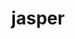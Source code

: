---
title: "jasper"
layout: cache
categories: [package, develop]
meta: {"compilers": ["gcc@11.4.0", "gcc@12.4.0", "gcc@7.3.1", "gcc@9.4.0", "intel-oneapi-compilers@2024.1.0", "intel-oneapi-compilers@2025.1.0"], "num_specs": 41, "num_specs_by_stack": {"aws-isc": 1, "aws-isc-aarch64": 1, "aws-pcluster-neoverse_v1": 6, "aws-pcluster-x86_64_v4": 12, "e4s": 10, "e4s-neoverse_v1": 4, "e4s-oneapi": 5, "e4s-power": 2, "root": 41}, "oss": ["amzn2", "ubuntu20.04", "ubuntu22.04"], "platforms": ["linux"], "stacks": ["aws-isc", "aws-isc-aarch64", "aws-pcluster-neoverse_v1", "aws-pcluster-x86_64_v4", "e4s", "e4s-neoverse_v1", "e4s-oneapi", "e4s-power", "root"], "targets": ["aarch64", "neoverse_v1", "ppc64le", "x86_64_v3", "x86_64_v4"], "versions": ["2.0.32", "4.2.4"]}
spec_details: [{"compiler": "intel-oneapi-compilers@2024.1.0", "hash": "25znmb3bqeiu5htqddnm3wuwrfq7j5o6", "os": "amzn2", "platform": "linux", "size": "-", "stacks": ["aws-pcluster-x86_64_v4", "root"], "target": "x86_64_v4", "variants": ["build_system=cmake", "build_type=Release", "generator=make", "~ipo", "+jpeg", "~opengl", "+shared"], "versions": ["4.2.4"]}, {"compiler": "intel-oneapi-compilers@2025.1.0", "hash": "2vm6s3hcesg77qfngrbnsybs7uajcdu2", "os": "ubuntu22.04", "platform": "linux", "size": "-", "stacks": ["e4s-oneapi", "root"], "target": "x86_64_v3", "variants": ["build_system=cmake", "build_type=Release", "generator=make", "~ipo", "+jpeg", "~opengl", "+shared"], "versions": ["4.2.4"]}, {"compiler": "intel-oneapi-compilers@2024.1.0", "hash": "4m22ga4ydiedvnmsh3vzaibra64jk2cb", "os": "amzn2", "platform": "linux", "size": "-", "stacks": ["aws-pcluster-x86_64_v4", "root"], "target": "x86_64_v3", "variants": ["build_system=cmake", "build_type=Release", "generator=make", "~ipo", "+jpeg", "~opengl", "+shared"], "versions": ["4.2.4"]}, {"compiler": "gcc@12.4.0", "hash": "4o45fh22voizb6jm5i7sf7iab4mbd5cu", "os": "amzn2", "platform": "linux", "size": "-", "stacks": ["aws-pcluster-neoverse_v1", "root"], "target": "neoverse_v1", "variants": ["build_system=cmake", "build_type=Release", "generator=make", "~ipo", "+jpeg", "~opengl", "+shared"], "versions": ["4.2.4"]}, {"compiler": "intel-oneapi-compilers@2025.1.0", "hash": "5iic2cdjsp4de5cfiphnr2s6k36va3yd", "os": "ubuntu22.04", "platform": "linux", "size": "-", "stacks": ["e4s-oneapi", "root"], "target": "x86_64_v3", "variants": ["build_system=cmake", "build_type=Release", "generator=make", "~ipo", "+jpeg", "~opengl", "+shared"], "versions": ["4.2.4"]}, {"compiler": "gcc@11.4.0", "hash": "64v6rien2ljwayfwed4ezzxjb54oza6y", "os": "ubuntu22.04", "platform": "linux", "size": "-", "stacks": ["e4s", "root"], "target": "x86_64_v3", "variants": ["build_system=cmake", "build_type=Release", "generator=make", "~ipo", "+jpeg", "~opengl", "+shared"], "versions": ["4.2.4"]}, {"compiler": "gcc@11.4.0", "hash": "6dezfiakt7ccde66buawv2agpfhiubih", "os": "ubuntu22.04", "platform": "linux", "size": "-", "stacks": ["e4s", "root"], "target": "x86_64_v3", "variants": ["build_system=cmake", "build_type=Release", "generator=make", "~ipo", "+jpeg", "~opengl", "+shared"], "versions": ["4.2.4"]}, {"compiler": "gcc@11.4.0", "hash": "7b7jpaxvu6rd6mxjo332trheutgpjbjz", "os": "ubuntu22.04", "platform": "linux", "size": "-", "stacks": ["e4s", "root"], "target": "x86_64_v3", "variants": ["build_system=cmake", "build_type=Release", "generator=make", "~ipo", "+jpeg", "~opengl", "+shared"], "versions": ["2.0.32"]}, {"compiler": "gcc@11.4.0", "hash": "7cjuubszi5yziwgflfleiaqvilmpqlon", "os": "ubuntu22.04", "platform": "linux", "size": "-", "stacks": ["e4s", "root"], "target": "x86_64_v3", "variants": ["build_system=cmake", "build_type=Release", "generator=make", "~ipo", "+jpeg", "~opengl", "+shared"], "versions": ["2.0.32"]}, {"compiler": "gcc@11.4.0", "hash": "aqdo3aga7uzuuzih3yrxviwenytqrwix", "os": "ubuntu22.04", "platform": "linux", "size": "-", "stacks": ["e4s-neoverse_v1", "root"], "target": "neoverse_v1", "variants": ["build_system=cmake", "build_type=Release", "generator=make", "~ipo", "+jpeg", "~opengl", "+shared"], "versions": ["4.2.4"]}, {"compiler": "gcc@12.4.0", "hash": "c7qshvltzxj5pcattxl2n4ssgduqaqvu", "os": "amzn2", "platform": "linux", "size": "-", "stacks": ["aws-pcluster-neoverse_v1", "root"], "target": "neoverse_v1", "variants": ["build_system=cmake", "build_type=Release", "generator=make", "~ipo", "+jpeg", "~opengl", "+shared"], "versions": ["4.2.4"]}, {"compiler": "intel-oneapi-compilers@2024.1.0", "hash": "dbrogw23twqfb4eluccljjmuevq2bdyc", "os": "amzn2", "platform": "linux", "size": "-", "stacks": ["aws-pcluster-x86_64_v4", "root"], "target": "x86_64_v3", "variants": ["build_system=cmake", "build_type=Release", "generator=make", "~ipo", "+jpeg", "~opengl", "+shared"], "versions": ["4.2.4"]}, {"compiler": "gcc@11.4.0", "hash": "dhor2sk376u5d7hs53tvmjiuypnvb7l5", "os": "ubuntu22.04", "platform": "linux", "size": "-", "stacks": ["e4s-neoverse_v1", "root"], "target": "neoverse_v1", "variants": ["build_system=cmake", "build_type=Release", "generator=make", "~ipo", "+jpeg", "~opengl", "+shared"], "versions": ["4.2.4"]}, {"compiler": "gcc@11.4.0", "hash": "dih4bd3xrnhukx6g4mhbwr6dmgiqsjki", "os": "ubuntu22.04", "platform": "linux", "size": "-", "stacks": ["e4s", "root"], "target": "x86_64_v3", "variants": ["build_system=cmake", "build_type=Release", "generator=make", "~ipo", "+jpeg", "~opengl", "+shared"], "versions": ["2.0.32"]}, {"compiler": "intel-oneapi-compilers@2024.1.0", "hash": "ecqctaihxldt2dc6hvxaachsdxh2hei2", "os": "amzn2", "platform": "linux", "size": "-", "stacks": ["aws-pcluster-x86_64_v4", "root"], "target": "x86_64_v3", "variants": ["build_system=cmake", "build_type=Release", "generator=make", "~ipo", "+jpeg", "~opengl", "+shared"], "versions": ["4.2.4"]}, {"compiler": "intel-oneapi-compilers@2024.1.0", "hash": "efisdu6t642yzpc3ffzrgqnsplsrlyq7", "os": "amzn2", "platform": "linux", "size": "-", "stacks": ["aws-pcluster-x86_64_v4", "root"], "target": "x86_64_v4", "variants": ["build_system=cmake", "build_type=Release", "generator=make", "~ipo", "+jpeg", "~opengl", "+shared"], "versions": ["4.2.4"]}, {"compiler": "intel-oneapi-compilers@2024.1.0", "hash": "fmpd5lrviig2azljvdgxjhuatqbgp26k", "os": "amzn2", "platform": "linux", "size": "-", "stacks": ["aws-pcluster-x86_64_v4", "root"], "target": "x86_64_v3", "variants": ["build_system=cmake", "build_type=Release", "generator=make", "~ipo", "+jpeg", "~opengl", "+shared"], "versions": ["4.2.4"]}, {"compiler": "gcc@11.4.0", "hash": "glvqd3rpxfs4rwqj7ykmelpz6qmflhgf", "os": "ubuntu22.04", "platform": "linux", "size": "-", "stacks": ["e4s", "root"], "target": "x86_64_v3", "variants": ["build_system=cmake", "build_type=Release", "generator=make", "~ipo", "+jpeg", "~opengl", "+shared"], "versions": ["4.2.4"]}, {"compiler": "intel-oneapi-compilers@2024.1.0", "hash": "gqfqwrhytz3zampvgbnl6546ikd5z4oj", "os": "amzn2", "platform": "linux", "size": "-", "stacks": ["aws-pcluster-x86_64_v4", "root"], "target": "x86_64_v4", "variants": ["build_system=cmake", "build_type=Release", "generator=make", "~ipo", "+jpeg", "~opengl", "+shared"], "versions": ["4.2.4"]}, {"compiler": "gcc@11.4.0", "hash": "h62c2vr74yr7omfhbdvh5jbc2evwwv32", "os": "ubuntu22.04", "platform": "linux", "size": "-", "stacks": ["e4s", "root"], "target": "x86_64_v3", "variants": ["build_system=cmake", "build_type=Release", "generator=make", "~ipo", "+jpeg", "~opengl", "+shared"], "versions": ["2.0.32"]}, {"compiler": "gcc@12.4.0", "hash": "hls4usudihe2mb65y3yqrukybr5rbhix", "os": "amzn2", "platform": "linux", "size": "-", "stacks": ["aws-pcluster-neoverse_v1", "root"], "target": "neoverse_v1", "variants": ["build_system=cmake", "build_type=Release", "generator=make", "~ipo", "+jpeg", "~opengl", "+shared"], "versions": ["4.2.4"]}, {"compiler": "gcc@11.4.0", "hash": "jqz66c3hk345qmj6jd3275qzcc6mothz", "os": "ubuntu22.04", "platform": "linux", "size": "-", "stacks": ["e4s-neoverse_v1", "root"], "target": "neoverse_v1", "variants": ["build_system=cmake", "build_type=Release", "generator=make", "~ipo", "+jpeg", "~opengl", "+shared"], "versions": ["2.0.32"]}, {"compiler": "gcc@7.3.1", "hash": "l5kkbxcnczp6dewo5epaqnivqhflefby", "os": "amzn2", "platform": "linux", "size": "-", "stacks": ["aws-isc-aarch64", "root"], "target": "aarch64", "variants": ["build_system=cmake", "build_type=Release", "generator=make", "~ipo", "+jpeg", "~opengl", "+shared"], "versions": ["4.2.4"]}, {"compiler": "intel-oneapi-compilers@2024.1.0", "hash": "lmxxrap54wkbuh4urao5hn5vmyal5qfw", "os": "amzn2", "platform": "linux", "size": "-", "stacks": ["aws-pcluster-x86_64_v4", "root"], "target": "x86_64_v3", "variants": ["build_system=cmake", "build_type=Release", "generator=make", "~ipo", "+jpeg", "~opengl", "+shared"], "versions": ["4.2.4"]}, {"compiler": "gcc@12.4.0", "hash": "m7njftwylrxnngszngbb3vpdhgpii2w6", "os": "amzn2", "platform": "linux", "size": "-", "stacks": ["aws-pcluster-neoverse_v1", "root"], "target": "neoverse_v1", "variants": ["build_system=cmake", "build_type=Release", "generator=make", "~ipo", "+jpeg", "~opengl", "+shared"], "versions": ["4.2.4"]}, {"compiler": "gcc@11.4.0", "hash": "mhrvja2j4q2wydyi4xbrop2q4gqnwhp6", "os": "ubuntu22.04", "platform": "linux", "size": "-", "stacks": ["e4s", "root"], "target": "x86_64_v3", "variants": ["build_system=cmake", "build_type=Release", "generator=make", "~ipo", "+jpeg", "~opengl", "+shared"], "versions": ["4.2.4"]}, {"compiler": "intel-oneapi-compilers@2025.1.0", "hash": "q2vo4xxexhxmd37emnxx7yyah75wnbfw", "os": "ubuntu22.04", "platform": "linux", "size": "-", "stacks": ["e4s-oneapi", "root"], "target": "x86_64_v3", "variants": ["build_system=cmake", "build_type=Release", "generator=make", "~ipo", "+jpeg", "~opengl", "+shared"], "versions": ["4.2.4"]}, {"compiler": "intel-oneapi-compilers@2024.1.0", "hash": "q4i4zpq6vyvhmtdhcnx7xpv6c5a4j4zc", "os": "amzn2", "platform": "linux", "size": "-", "stacks": ["aws-pcluster-x86_64_v4", "root"], "target": "x86_64_v4", "variants": ["build_system=cmake", "build_type=Release", "generator=make", "~ipo", "+jpeg", "~opengl", "+shared"], "versions": ["4.2.4"]}, {"compiler": "intel-oneapi-compilers@2024.1.0", "hash": "q66utm3jxz3z3ujbmf5n4lka3b6by2uy", "os": "amzn2", "platform": "linux", "size": "-", "stacks": ["aws-pcluster-x86_64_v4", "root"], "target": "x86_64_v4", "variants": ["build_system=cmake", "build_type=Release", "generator=make", "~ipo", "+jpeg", "~opengl", "+shared"], "versions": ["4.2.4"]}, {"compiler": "gcc@12.4.0", "hash": "qbrc5yv2bcc75f4ewbejxa5ilrtbahi5", "os": "amzn2", "platform": "linux", "size": "-", "stacks": ["aws-pcluster-neoverse_v1", "root"], "target": "neoverse_v1", "variants": ["build_system=cmake", "build_type=Release", "generator=make", "~ipo", "+jpeg", "~opengl", "+shared"], "versions": ["4.2.4"]}, {"compiler": "gcc@12.4.0", "hash": "qxmdkpfnkmmbwcac2c4awz5oerh2has2", "os": "amzn2", "platform": "linux", "size": "-", "stacks": ["aws-pcluster-neoverse_v1", "root"], "target": "neoverse_v1", "variants": ["build_system=cmake", "build_type=Release", "generator=make", "~ipo", "+jpeg", "~opengl", "+shared"], "versions": ["4.2.4"]}, {"compiler": "gcc@9.4.0", "hash": "t345wnmvxl32ap2gbuaccusqm5cuknhm", "os": "ubuntu20.04", "platform": "linux", "size": "-", "stacks": ["e4s-power", "root"], "target": "ppc64le", "variants": ["build_system=cmake", "build_type=Release", "generator=make", "~ipo", "+jpeg", "~opengl", "+shared"], "versions": ["4.2.4"]}, {"compiler": "gcc@11.4.0", "hash": "tw7yjjfmfezcahkkxrnlkntqvevl6xky", "os": "ubuntu22.04", "platform": "linux", "size": "-", "stacks": ["e4s", "root"], "target": "x86_64_v3", "variants": ["build_system=cmake", "build_type=Release", "generator=make", "~ipo", "+jpeg", "~opengl", "+shared"], "versions": ["4.2.4"]}, {"compiler": "intel-oneapi-compilers@2024.1.0", "hash": "uphnlidbyip6emwfgr6pzwazij6qtse3", "os": "amzn2", "platform": "linux", "size": "-", "stacks": ["aws-pcluster-x86_64_v4", "root"], "target": "x86_64_v3", "variants": ["build_system=cmake", "build_type=Release", "generator=make", "~ipo", "+jpeg", "~opengl", "+shared"], "versions": ["4.2.4"]}, {"compiler": "gcc@11.4.0", "hash": "utmb3smynwb5acobz66mj3v5dalis6hr", "os": "ubuntu22.04", "platform": "linux", "size": "-", "stacks": ["e4s", "root"], "target": "x86_64_v3", "variants": ["build_system=cmake", "build_type=Release", "generator=make", "~ipo", "+jpeg", "~opengl", "+shared"], "versions": ["2.0.32"]}, {"compiler": "gcc@7.3.1", "hash": "virglznawadlqmrn7lwogr5epwphfsvk", "os": "amzn2", "platform": "linux", "size": "-", "stacks": ["aws-isc", "root"], "target": "x86_64_v3", "variants": ["build_system=cmake", "build_type=Release", "generator=make", "~ipo", "+jpeg", "~opengl", "+shared"], "versions": ["4.2.4"]}, {"compiler": "intel-oneapi-compilers@2025.1.0", "hash": "xe23vvf5zfc7tpx32qgwiqfnclvnqrnr", "os": "ubuntu22.04", "platform": "linux", "size": "-", "stacks": ["e4s-oneapi", "root"], "target": "x86_64_v3", "variants": ["build_system=cmake", "build_type=Release", "generator=make", "~ipo", "+jpeg", "~opengl", "+shared"], "versions": ["4.2.4"]}, {"compiler": "intel-oneapi-compilers@2025.1.0", "hash": "xjz5ffgs3q4tr2ea4rj7befr4ixmr5qk", "os": "ubuntu22.04", "platform": "linux", "size": "-", "stacks": ["e4s-oneapi", "root"], "target": "x86_64_v3", "variants": ["build_system=cmake", "build_type=Release", "generator=make", "~ipo", "+jpeg", "~opengl", "+shared"], "versions": ["4.2.4"]}, {"compiler": "gcc@11.4.0", "hash": "yaj4zmz4doi65eizgipibav2m3mtjuzq", "os": "ubuntu22.04", "platform": "linux", "size": "-", "stacks": ["e4s-neoverse_v1", "root"], "target": "neoverse_v1", "variants": ["build_system=cmake", "build_type=Release", "generator=make", "~ipo", "+jpeg", "~opengl", "+shared"], "versions": ["2.0.32"]}, {"compiler": "intel-oneapi-compilers@2024.1.0", "hash": "zbutxij27doidra3wlqdc4djjcvdskjg", "os": "amzn2", "platform": "linux", "size": "-", "stacks": ["aws-pcluster-x86_64_v4", "root"], "target": "x86_64_v4", "variants": ["build_system=cmake", "build_type=Release", "generator=make", "~ipo", "+jpeg", "~opengl", "+shared"], "versions": ["4.2.4"]}, {"compiler": "gcc@9.4.0", "hash": "ze24sxg5p35msew4dms4dldblldghy7a", "os": "ubuntu20.04", "platform": "linux", "size": "-", "stacks": ["e4s-power", "root"], "target": "ppc64le", "variants": ["build_system=cmake", "build_type=Release", "generator=make", "~ipo", "+jpeg", "~opengl", "+shared"], "versions": ["2.0.32"]}]
---